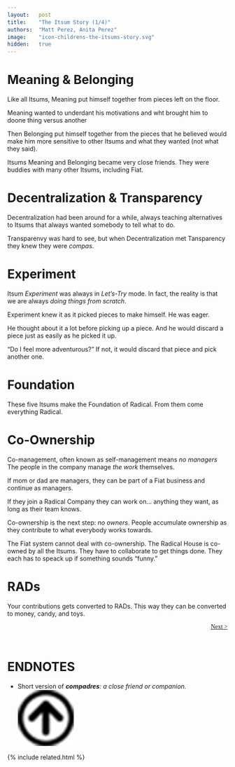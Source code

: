 ```yaml
---
layout:   post
title:    "The Itsum Story (1/4)"
authors:  "Matt Perez, Anita Perez"
image:    "icon-childrens-the-itsums-story.svg"
hidden:   true
---
```


<div style='display:none; '>
 <p>About 50 yeasrs ago I read <em>Escape from Freedom</em>. In High School (go Schurz Bulldogs). Its lessons became part of me.</p>
</div>

<h1>Meaning & Belonging</h1>
 <p>Like all Itsums, Meaning put himself together from pieces left on the floor.</p>
 <p>Meaning wanted to underdant his motivations and wht brought him to doone thing versus another</p>
 <p>Then Belonging put himself together from the pieces that he believed would make him more sensitive to other Itsums and what they wanted (not what they said).</p>
 <p>Itsums Meaning and Belonging became very close friends. They were buddies with many other Itsums, including Fiat.</p> 

<h1>Decentralization & Transparency</h1>
 <p>Decentralization had been around for a while, always teaching alternatives to Itsums that always wanted somebody to tell what to do.</p>
 <p>Transparenvy was hard to see, but when Decentralization met Tansparency they knew they were <em>compas</em>.</p>

<h1>Experiment</h1>
 <p>Itsum <em>Experiment</em> was always in <em>Let&rsquo;s-Try</em> mode. In fact, the reality is that we are always <em>doing things from scratch</em>.</p>
 <p>Experiment knew it as it picked pieces to make himself. He was eager.</p>
 <p>He thought about it a lot before picking up a piece. And he would discard a piece just as easily as he picked it up.</p>
 <p>&ldquo;Do I feel more adventurous?&rdquo; If not, it would discard that piece and pick another one.</p>

<h1>Foundation</h1>
 <p>These five Itsums make the Foundation of Radical. From them come everything Radical.</p>

<h1>Co-Ownership</h1>
 <p>Co-management, often known as self-management means <em>no managers</em> The people in the company manage <em>the work</em> themselves.</p>
 <p>If mom or dad are managers, they can be part of a Fiat business and continue as managers.</p>
 <p>If they join a Radical Company they can work on&hellip; anything they want, as long as their team knows.</p>
 <p>Co-ownership is the next step: <em>no owners</em>. People accumulate ownership as they contribute to what everybody works towards.</p>
 <p>The Fiat system cannot deal with co-ownership. The Radical House is co-owned by all the Itsums. They have to collaborate to get things done. They each has to speack up if something sounds &ldquo;funny.&rdquo;</p>

<h1>RADs</h1>
 <p>Your contributions gets converted to RADs. This way they can be converted to money, candy, and toys.</p>

<div style="margin-bottom:1in; font-family: American Typewriter, serif; ">
 <span style="float:right; "><a href="https://radicalcompanies.com/2024/09/01/the-itsums-story-02">Next &gt;</a></span>
</div>

<h1 class="_section">ENDNOTES</h1>
 <ul>
  <li id="en01">
   <p class="_list-item">
   Short version of <em><strong>compadres</strong>: a close friend or companion.</em>
    <a class="_uparrow" href="#bm01"><img src="/assets/img/arrow-up-icon.png"></a>
   </p>
  </li>
 </ul>



{% include related.html %}